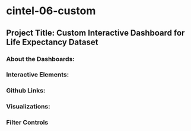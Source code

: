 # cintel-06-custom

## Project Title: Custom Interactive Dashboard for Life Expectancy Dataset

### About the Dashboards:

### Interactive Elements:

### Github Links:

### Visualizations:

### Filter Controls

